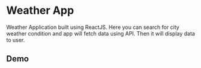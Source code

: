 # Weather App


Weather Application built using ReactJS.
Here you can search for city weather condition and app will fetch data using API. Then it will display data to user.

## Demo


